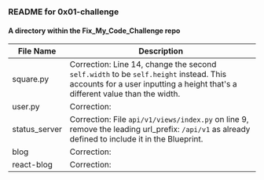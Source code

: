 ### README for 0x01-challenge ###
#### A directory within the Fix_My_Code_Challenge repo ####

| File Name | Description |
| --------- | ----------- |
| square.py | Correction: Line 14, change the second `self.width` to be `self.height` instead. This accounts for a user inputting a height that's a different value than the width. |
| user.py | Correction:  |
| status_server | Correction: File `api/v1/views/index.py` on line 9, remove the leading url_prefix: `/api/v1` as already defined to include it in the Blueprint. |
| blog | Correction:  |
| react-blog | Correction:  |
